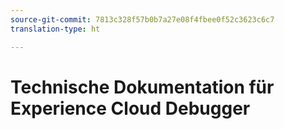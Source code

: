 ```yaml
---
source-git-commit: 7813c328f57b0b7a27e08f4fbee0f52c3623c6c7
translation-type: ht

---
```

# Technische Dokumentation für Experience Cloud Debugger
